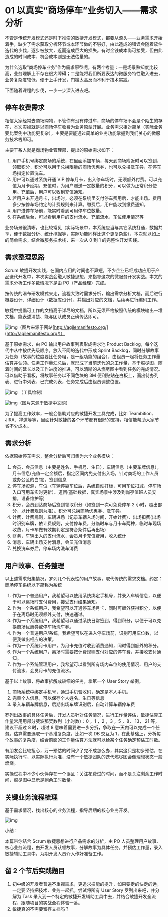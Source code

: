 # 01 以真实“商场停车”业务切入——需求分析

不管是传统开发模式还是时下推崇的敏捷开发模式，都要从源头——业务需求开始着手，缺少了需求获取分析环节或本环节做的不够好，由此造成的错误会随着软件迭代的步伐，逐步被放大，近而造成巨大的损失。有时金钱成本尚可接受，但由此造成的时间成本、机会成本则是无法估量的。

为什么选取"商场停车业务"作为需求原型呢，有两个考量：一是场景熟知度比较高，业务理解上不存在很大障碍；二是能将我们所要表达的微服务特性融入进去，业务复杂度较低，便于上手开发，门槛太高反而不利于技术实践。

下面随着课程的步伐，一步一步深入进去吧。

## 停车收费需求

相信大家经常去商场购物，不管你有没有停过车，商场的停车场不会是个陌生的存在，本次实操就是以商场停车收费为业务原型开展。业务需求相对简单（实际业务要比案例中功能更复杂），主要是要能通过简单的业务功能掌握到我们关心的微服务技术栈即可。

主要干系人就是商场物业管理部，提出的原始需求如下：

1. 用户手机号绑定商场的系统，在里面添加车辆，每天到商场附近时可以签到，领取积分，积分可以用于兑换限量的商场优惠券，也可以兑换洗车券，在停车场指定位置洗车。
2. 用户可以通过系统开通 VIP 停车月卡，出入停车场时，无须额外付费。可以充值为月卡延期，充值时，为用户赠送一定数量的积分，可以做为正常积分使用。充值后，用户可以收到充值通知。
3. 若用户未开通月卡，出场时，必须在系统里支付停车费用后，才能出场。费用多少按停车场约定的计费规则来计算。缴费后，用户能收到缴费通知。
4. 用户进停车场前，能实时看到可用停车位数量。
5. 在系统后台，可以看到用户的支付流水、充值流水，车位使用情况等

业务场景很清晰，也比较常见（实际场景中，本系统应当与其它系统打通，数据共享，便于数据分析、统计挖掘等，实际功能同样比这个更复杂些），本次就以如上的简单需求，结合微服务技术栈，来一次从 0 到 1 的完整性开发实践。

## 需求整理思路

Scrum 敏捷开发实践，在国内应用的时间也不算短，不少企业已经成功应用于产品迭代开发中，本次实战会融入敏捷思想，来指导这次的微服务开发实战。本文的需求分析工作多数情况下是由 PO（产品经理）完成。

按传统的瀑布研发模式来走，流程大致时需求分析，输出需求分析文档，而后进行概要设计、详细设计（数据库设计），并输出对应的文档，后续再进行编码工作。

敏捷中提倡可工作的文档高于详尽的文档，所以无须严格按照传统的模块输出一堆文档，能表述清楚、能与团队成员正确传达即可。

![img](assets/2020-05-05-021642.jpg)（图片来源于网站[http://agilemanifesto.org/](http://agilemanifesto.org/)）

基于原始需求，由 PO 输出用户故事列表形成需求池 Product Backlog，每个迭代中从中按优先级顺序，放入不同的迭代中形成 Sprint Backlog，同时分解故事为任务（故事的粒度要比任务粗，是一组功能的组合），由组员一起将任务工作量估算并认领。任务工作量汇总后，就形成了当前迭代的总工作量，基于燃尽图，随着时间的延长以及工作进度的推进，可以清晰的从燃尽图中看到任务的完成情况。可以借助于看板，将故事任务以不同色块的 3M 便利贴贴在白板上，画出待办列表、进行中列表、已完成列表，任务完成后由组员调整位置。

![img](assets/2020-05-05-021643.jpg) （工具绘制）

![img](assets/2020-05-05-021645.png)（图片来源于敏捷中文网）

为了提高工作效率，一般会借助对应的敏捷开发工具完成，比如 Teambition、JIRA、禅道等等，里面针对敏捷的各个环节都有很好的支持，相信能帮助大家节省不少成本。

## 需求分析

依据原始停车需求，整合分析后可归集为六个业务模块：

1. 会员，会员信息（主要是姓名、手机号、生日），车辆信息（主要车牌信息），月卡信息(充值一定金额后，指定区间内免支付出入场，针对商场的工作人员或办公区的白领)，签到信息
2. 停车场资源，车位（车辆停靠车位后，系统自动打标，可用车位扣减，停车场入口可用车实时更新）、道闸(基础数据，真实场景中涉及到岗亭值班人员安排，设备维护等)
3. 积分，会员到达商场后签到领取积分（如签到一次可免费停车 2 小时，超出部分，以计费规则为准）。积分可兑换商场优惠券、洗车券。
4. 计费，计费规则，车辆进场（记录车辆入场时间，开始计费）、出场扣费(出场时识别车牌，依计费规则，支付停车费，分临时车与月卡车两种，临时车现场收费，月卡车做有效期判定是符合条件后再出场)
5. 财务，车辆出入的支付流水，会员月卡充值费用，收入统计
6. 消息，车辆出场支付消息，会员充值消息
7. 兑换洗车券后，停车场内洗车消费

## 用户故事、任务整理

以上述需求归集情况，罗列几个代表性的用户故事，取代传统的需求文档。约定：商场停车系统以下简称为系统

1. 作为一个普通用户，我希望可以使用系统绑定手机号，并录入车辆信息，以便于可以离场时支付费用，接受支付结果通知。
2. 作为一个系统用户，我希望可以开通停车场月卡，同时可额外获得积分，以便于在离场时无须额外支付，快速通过。
3. 作为一个系统用户，我希望可以通过系统日常签到，得到积分，以便于可以兑换商场优惠券或停车场洗车券。
4. 作为一个普遍用户/系统，我希望可以在进入停车场前，识别可用车位数，以便我做出相应的决策。
5. 作为一个系统月卡用户，为月卡充值时收到消费通知，同时得到额外的积分。
6. 作为一个系统用户，离场时需要按计费规则支付对应的停车费，并接收支付通知。
7. 作为一个系统管理用户，我希望可以看到所有场内车位的使用情况、用户的支付流水、会员月卡的充值流水。

基于以上故事，将故事拆解成较细的任务，拿第一个 User Story 举例。

1. 商场系统中绑定手机号，通过手机验收码，确定是本人手机。
2. 完善个人信息，可以保存个人姓名、生日等信息
3. 录入车辆车牌信息，后期出场车牌识别后，自动计算车辆停车费

罗列出故事的具体任务后，开发人员针对任务情况，进行工作量评估，敏捷估算工作量常用用部分斐波那契数列（小时数）：0 ，1 ，2 ，3 ，5 ，8， 13， 21 等，建议不超过 8 时，超过 8 意味着需要进一步分拆，争取在一天内可以完成一个任务。估算需要选取一个基准复杂度，比如一次 DB 交互为 1，在此基础上，分析每个故事的复杂度，结合前面的工作量估算方法就可以给某个任务确定预估工时数。

有朋友会比较担心，万一预估的时间少了完不成怎么办，其实这只是初步预估，在实际执行时，以实际执行为准，没有一个敏捷团队的迭代燃尽图会像理想状态一般燃烧。

实操过程中不少小伙伴存在一个误区：关注花费过的时间，而不是关注剩余工作时间，燃尽图中显示是剩余工时数量。

## 关键业务流程梳理

基于需求情况，找出核心的业务流程，指导后期的核心业务开发。

![img](assets/2020-05-05-021646.png)

小结：

本篇带你结合 Scrum 敏捷思想进行产品需求的分析，由 PO 人员整理用户故事、核心业务流程，由开发人员认领故事，分解故事为具体任务，并预估工作量，录入敏捷辅助工具中，为期开发人员介入作好准备工作。

## 留 2 个节后实践题目

1. 初中级的开发者普遍不重视需求，更追求技能的提升，如果要走的快走的远，一定要坚持把技术、业务一起抓。尝试将所有 User Story 罗列出来吧，并分解为 Task 录入到一个特定的敏捷开发辅助工具中去，并结合敏捷开发全流程，跟随项目的实战全程体验一番。
2. 敏捷真的不需要留存文档吗？
